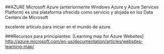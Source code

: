 ##AZURE
Microsoft Azure (anteriormente Windows Azure y Azure Services Platform) es una plataforma ofrecida como servicio y alojada en los Data Centers de Microsoft

excelente articulo para iniciar en el mundo de azure.
 
###Recursos para principiantes:
[Learning map for Azure Websites] http://azure.microsoft.com/en-us/documentation/articles/websites-learning-map/